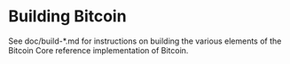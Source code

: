 Building Bitcoin
================

See doc/build-*.md for instructions on building the various
elements of the Bitcoin Core reference implementation of Bitcoin.
 
